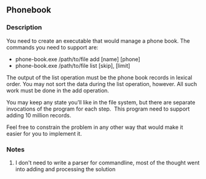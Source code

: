 ## Phonebook

### Description

You need to create an executable that would manage a phone book. The commands you need to support are:

- phone-book.exe /path/to/file add [name] [phone]
- phone-book.exe /path/to/file list [skip], [limit]

The output of the list operation must be the phone book records in lexical order. You may not sort the data during the list operation, however. All such work must be done in the add operation.

You may keep any state you’ll like in the file system, but there are separate invocations of the program for each step.  This program need to support adding 10 million records.

Feel free to constrain the problem in any other way that would make it easier for you to implement it.

### Notes

1. I don't need to write a parser for commandline, most of the thought went into adding and processing the solution
